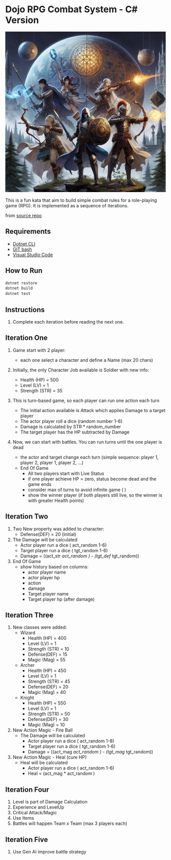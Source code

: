 # Dojo RPG Combat System - C# Version

![RPG logo](./images/logo.png)

This is a fun kata that aim to build simple combat rules  for a role-playing game (RPG). It is implemented as a sequence of iterations.

from [source repo](https://github.com/diegodocs/coding-dojo/blob/main/challenges/rpg-combat.md)

## Requirements

- [Dotnet CLI](https://dotnet.microsoft.com/en-us/download/dotnet)
- [GIT bash](https://git-scm.com/downloads)
- [Visual Studio Code](https://code.visualstudio.com/download)

## How to Run

```powershell
dotnet restore
dotnet build
dotnet test
```

## Instructions

1. Complete each iteration before reading the next one.

## Iteration One

1. Game start with 2 player:
    - each one select a character and define a Name (max 20 chars)

1. Initially, the only Character Job available is Soldier with new info:
    - Health (HP) = 500
    - Level (LV) = 1
    - Strength (STR) = 35

1. This is turn-based game, so each player can run one action each turn    
    - The initial action available is Attack which applies Damage to a target player
    - The actor player roll a dice (random number 1-6)
    - Damage is calculated by  STR * random_number
    - The target player has the HP subtracted by Damage

1. Now, we can start with battles. You can run turns until the one player is dead
    - the actor and target change each turn (simple sequence: player 1, player 2, player 1, player 2, ...)
    - End Of Game
        - All two players start with Live Status
        - if one player achieve HP = zero, status become dead and the game ends
        - consider max of turns to avoid infinite game ( )
        - show the winner player (if both players still live, so the winner is with greater Health points)

## Iteration Two

1. Two New property was added to character:
    - Defense(DEF) = 20 (initial)
1. The Damage will be calculated
    - Actor player run a dice ( act_random 1-6)
    - Target player run a dice ( tgt_random 1-6)
    - Damage = ((act_str *act_random ) - (tgt_def* tgt_random))
1. End Of Game
    - show history based on columns:
        - actor player name
        - actor player hp
        - action
        - damage
        - Target player name
        - Target player hp (after damage)

## Iteration Three

1. New classes were added:
    - Wizard
        - Health (HP) = 400
        - Level (LV) = 1
        - Strength (STR) = 10
        - Defense(DEF) = 15
        - Magic (Mag) = 55
    - Archer
        - Health (HP) = 450
        - Level (LV) = 1
        - Strength (STR) = 45
        - Defense(DEF) = 20
        - Magic (Mag) = 40
    - Knight
        - Health (HP) = 550
        - Level (LV) = 1
        - Strength (STR) = 50
        - Defense(DEF) = 30
        - Magic (Mag) = 10
1. New Action Magic - Fire Ball
    - The Damage will be calculated
        - Actor player run a dice ( act_random 1-8)
        - Target player run a dice ( tgt_random 1-6)
        - Damage = ((act_mag *act_random ) - (tgt_mag* tgt_random))
1. New Action Magic - Heal (cure HP)
    - Heal will be calculated
        - Actor player run a dice ( act_random 1-6)
        - Heal = (act_mag * act_random )

## Iteration Four

1. Level is part of Damage Calculation
1. Experience and LevelUp
1. Critical Attack/Magic
1. Use Items
1. Battles will happen Team x Team (max 3 players each)

## Iteration Five

1. Use Gen AI improve battle strategy
